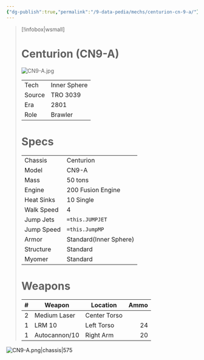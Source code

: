 ```yaml
---
{"dg-publish":true,"permalink":"/9-data-pedia/mechs/centurion-cn-9-a/"}
---
```



> [!infobox|wsmall]
> # Centurion (CN9-A)
> ![CN9-A.jpg](/img/user/z_Assets/Mechs/CN9-A.jpg)
> 
> | | |
> | - | - |
> | Tech | Inner Sphere |
> | Source | TRO 3039 |
> | Era | 2801 |
> | Role | Brawler |
> # Specs
> | | |
> | - | - |
> | Chassis | Centurion |
> | Model | CN9-A |
> | Mass | 50 tons |
> | Engine | 200 Fusion Engine |
> | Heat Sinks | 10 Single |
> | Walk Speed | 4 |
> | Jump Jets | `=this.JUMPJET` |
> | Jump Speed | `=this.JumpMP` |
> | Armor | Standard(Inner Sphere) |
> | Structure | Standard |
> | Myomer | Standard |
> # Weapons
> | # | Weapon | Location | Ammo |
> | - | - | - | -: |
> | 2 | Medium Laser | Center Torso | |
> | 1 | LRM 10 | Left Torso | 24 |
> | 1 | Autocannon/10 | Right Arm | 20 |

![CN9-A.png|chassis|575](/img/user/z_Assets/Mech%20Sheets/CN9-A.png)